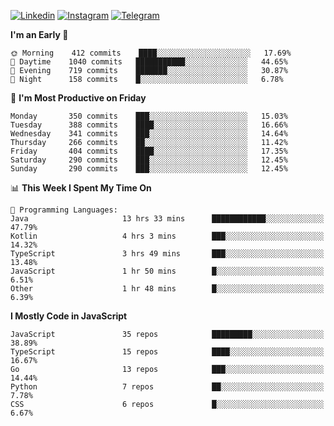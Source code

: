 [![Linkedin](https://img.shields.io/badge/-Archie-blue?style=flat-square&labelColor=gray&logo=Linkedin&logoColor=white&link=https://www.linkedin.com/in/archisdi)](https://www.linkedin.com/in/archisdi)
[![Instagram](https://img.shields.io/badge/-@archisdi-orange?style=flat-square&labelColor=gray&logo=Instagram&logoColor=white&link=https://www.instagram.com/archisdi)](https://www.instagram.com/archisdi)
[![Telegram](https://img.shields.io/badge/-aai-informational?style=flat-square&labelColor=gray&logo=telegram&logoColor=white&link=https://t.me/archisdi)](https://t.me/archisdi)

<!--START_SECTION:waka-->
**I'm an Early 🐤** 

```text
🌞 Morning    412 commits    ████░░░░░░░░░░░░░░░░░░░░░   17.69% 
🌆 Daytime    1040 commits   ███████████░░░░░░░░░░░░░░   44.65% 
🌃 Evening    719 commits    ███████░░░░░░░░░░░░░░░░░░   30.87% 
🌙 Night      158 commits    █░░░░░░░░░░░░░░░░░░░░░░░░   6.78%

```
📅 **I'm Most Productive on Friday** 

```text
Monday       350 commits    ███░░░░░░░░░░░░░░░░░░░░░░   15.03% 
Tuesday      388 commits    ████░░░░░░░░░░░░░░░░░░░░░   16.66% 
Wednesday    341 commits    ███░░░░░░░░░░░░░░░░░░░░░░   14.64% 
Thursday     266 commits    ██░░░░░░░░░░░░░░░░░░░░░░░   11.42% 
Friday       404 commits    ████░░░░░░░░░░░░░░░░░░░░░   17.35% 
Saturday     290 commits    ███░░░░░░░░░░░░░░░░░░░░░░   12.45% 
Sunday       290 commits    ███░░░░░░░░░░░░░░░░░░░░░░   12.45%

```


📊 **This Week I Spent My Time On** 

```text
💬 Programming Languages: 
Java                     13 hrs 33 mins      ████████████░░░░░░░░░░░░░   47.79% 
Kotlin                   4 hrs 3 mins        ███░░░░░░░░░░░░░░░░░░░░░░   14.32% 
TypeScript               3 hrs 49 mins       ███░░░░░░░░░░░░░░░░░░░░░░   13.48% 
JavaScript               1 hr 50 mins        █░░░░░░░░░░░░░░░░░░░░░░░░   6.51% 
Other                    1 hr 48 mins        █░░░░░░░░░░░░░░░░░░░░░░░░   6.39%

```

**I Mostly Code in JavaScript** 

```text
JavaScript               35 repos            █████████░░░░░░░░░░░░░░░░   38.89% 
TypeScript               15 repos            ████░░░░░░░░░░░░░░░░░░░░░   16.67% 
Go                       13 repos            ███░░░░░░░░░░░░░░░░░░░░░░   14.44% 
Python                   7 repos             ██░░░░░░░░░░░░░░░░░░░░░░░   7.78% 
CSS                      6 repos             █░░░░░░░░░░░░░░░░░░░░░░░░   6.67%

```



<!--END_SECTION:waka-->